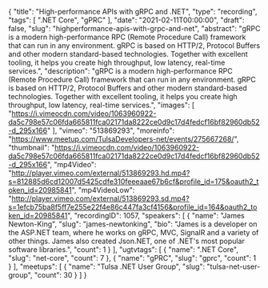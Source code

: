 {
  "title": "High-performance APIs with gRPC and .NET",
  "type": "recording",
  "tags": [
    ".NET Core",
    "gPRC"
  ],
  "date": "2021-02-11T00:00:00",
  "draft": false,
  "slug": "highperformance-apis-with-grpc-and-net",
  "abstract": "gRPC is a modern high-performance RPC (Remote Procedure Call) framework that can run in any environment. gRPC is based on HTTP/2, Protocol Buffers and other modern standard-based technologies. Together with excellent tooling, it helps you create high throughput, low latency, real-time services.",
  "description": "gRPC is a modern high-performance RPC (Remote Procedure Call) framework that can run in any environment. gRPC is based on HTTP/2, Protocol Buffers and other modern standard-based technologies. Together with excellent tooling, it helps you create high throughput, low latency, real-time services.",
  "images": [
    "https://i.vimeocdn.com/video/1063960922-da5c798e57c06fda665811fca02171da8222ce0d9c17d4fedcf16bf82960db52-d_295x166"
  ],
  "vimeo": "513869293",
  "moreinfo": "https://www.meetup.com/TulsaDevelopers-net/events/275667268/",
  "thumbnail": "https://i.vimeocdn.com/video/1063960922-da5c798e57c06fda665811fca02171da8222ce0d9c17d4fedcf16bf82960db52-d_295x166",
  "mp4Video": "http://player.vimeo.com/external/513869293.hd.mp4?s=812885d6cd12007d5425cdfe310feeeaae67b6cf&profile_id=175&oauth2_token_id=20985841",
  "mp4VideoLow": "http://player.vimeo.com/external/513869293.sd.mp4?s=1efcb75ba8f5ff7e255e22f4e86c447fa3cf4156&profile_id=164&oauth2_token_id=20985841",
  "recordingID": 1057,
  "speakers": [
    {
      "name": "James Newton-King",
      "slug": "james-newtonking",
      "bio": "James is a developer on the ASP.NET team, where he works on gRPC, MVC, SignalR and a variety of other things. James also created Json.NET, one of .NET's most popular software libraries.",
      "count": 1
    }
  ],
  "ugtvtags": [
    {
      "name": ".NET Core",
      "slug": "net-core",
      "count": 7
    },
    {
      "name": "gPRC",
      "slug": "gprc",
      "count": 1
    }
  ],
  "meetups": [
    {
      "name": "Tulsa .NET User Group",
      "slug": "tulsa-net-user-group",
      "count": 30
    }
  ]
}